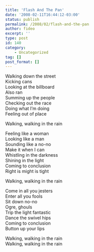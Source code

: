 ```yaml
---
title: 'Flash And The Pan'
date: '2008-02-11T16:44:12-03:00'
status: publish
permalink: /2008/02/flash-and-the-pan
author: fideo
excerpt: ''
type: post
id: 140
category:
    - Uncategorized
tag: []
post_format: []
---
```

Walking down the street  
Kicking cans  
Looking at the billboard  
Also ran  
Summing up the people  
Checking out the race  
Doing what I’m doing  
Feeling out of place

Walking, walking in the rain

Feeling like a woman  
Looking like a man  
Sounding like a no-no  
Make it when I can  
Whistling in the darkness  
Shining in the light  
Coming to conclusion  
Right is might is tight

Walking, walking in the rain

Come in all you jesters  
Enter all you fools  
Sit down no-no  
Ogre, ghouls  
Trip the light fantastic  
Dance the swivel hips  
Coming to conclusion  
Button up your lips

Walking, walking in the rain  
Walking, walking in the rain